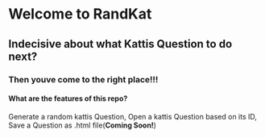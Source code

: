 # Welcome to RandKat
## Indecisive about what Kattis Question to do next?
### Then youve come to the right place!!!


#### What are the features of this repo?
Generate a random kattis Question, Open a kattis Question based on its ID, Save a Question as .html file(__Coming Soon!__)

